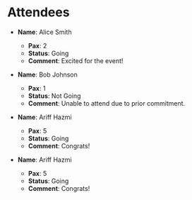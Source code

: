 # Attendees
- **Name**: Alice Smith
  - **Pax**: 2
  - **Status**: Going
  - **Comment**: Excited for the event!

- **Name**: Bob Johnson
  - **Pax**: 1
  - **Status**: Not Going
  - **Comment**: Unable to attend due to prior commitment.

- **Name**: Ariff Hazmi
  - **Pax**: 5
  - **Status**: Going
  - **Comment**: Congrats!
 
- **Name**: Ariff Hazmi
  - **Pax**: 5
  - **Status**: Going
  - **Comment**: Congrats!
